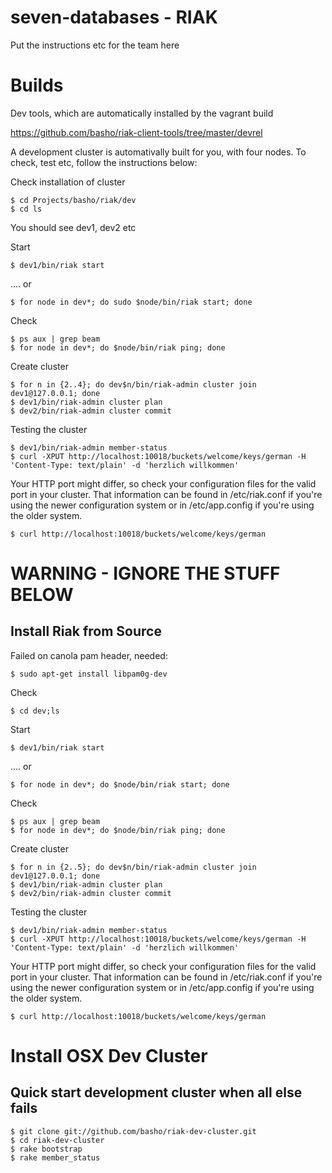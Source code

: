 # seven-databases - RIAK

Put the instructions etc for the team here

# Builds

Dev tools, which are automatically installed by the vagrant build

https://github.com/basho/riak-client-tools/tree/master/devrel

A development cluster is automativally built for you, with four nodes. To check, test etc, follow the instructions below:

Check installation of cluster
```
$ cd Projects/basho/riak/dev
$ cd ls
```
You should see dev1, dev2 etc

Start
```
$ dev1/bin/riak start
```
…. or
```
$ for node in dev*; do sudo $node/bin/riak start; done
```

Check
```
$ ps aux | grep beam
$ for node in dev*; do $node/bin/riak ping; done
```

Create cluster
```
$ for n in {2..4}; do dev$n/bin/riak-admin cluster join dev1@127.0.0.1; done
$ dev1/bin/riak-admin cluster plan
$ dev2/bin/riak-admin cluster commit
```

Testing the cluster
```
$ dev1/bin/riak-admin member-status
$ curl -XPUT http://localhost:10018/buckets/welcome/keys/german -H 'Content-Type: text/plain' -d 'herzlich willkommen'
```

Your HTTP port might differ, so check your configuration files for the valid port in your cluster. That information can be found in /etc/riak.conf if you're using the newer configuration system or in /etc/app.config if you're using the older system.
```
$ curl http://localhost:10018/buckets/welcome/keys/german
```


# WARNING - IGNORE THE STUFF BELOW

## Install Riak from Source
Failed on canola pam header, needed:
```
$ sudo apt-get install libpam0g-dev
```


Check
```
$ cd dev;ls
```

Start
```
$ dev1/bin/riak start
```
…. or
```
$ for node in dev*; do $node/bin/riak start; done
```

Check
```
$ ps aux | grep beam
$ for node in dev*; do $node/bin/riak ping; done
```

Create cluster
```
$ for n in {2..5}; do dev$n/bin/riak-admin cluster join dev1@127.0.0.1; done
$ dev1/bin/riak-admin cluster plan
$ dev2/bin/riak-admin cluster commit
```

Testing the cluster
```
$ dev1/bin/riak-admin member-status
$ curl -XPUT http://localhost:10018/buckets/welcome/keys/german -H 'Content-Type: text/plain' -d 'herzlich willkommen'
```

Your HTTP port might differ, so check your configuration files for the valid port in your cluster. That information can be found in /etc/riak.conf if you're using the newer configuration system or in /etc/app.config if you're using the older system.
```
$ curl http://localhost:10018/buckets/welcome/keys/german
```


# Install OSX Dev Cluster
## Quick start development cluster when all else fails
```
$ git clone git://github.com/basho/riak-dev-cluster.git
$ cd riak-dev-cluster
$ rake bootstrap
$ rake member_status
```